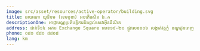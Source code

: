 ```yaml
---
image: src/asset/resources/active-operator/building.svg
title: ឆាយណា យូនីខម (ខេមបូឌា) អបភើរេសិន ឯ.ក
descriptionOne: អាជ្ញាបណ្ណប្រតិបត្តិការនិងផ្តល់សេវាអ៊ីនធឺណិត
address: ជាន់ទី១៤ អគារ Exchange Square លេខ១៩-២០ ផ្លូវលេខ១០៦ សង្កាត់វត្តភ្នំ ខណ្ឌដូនពេញ រាជធានីភ្នំពេញ
phone: ០៨១ ៩៨០ ៨៨០៨
lang: km
---
```

